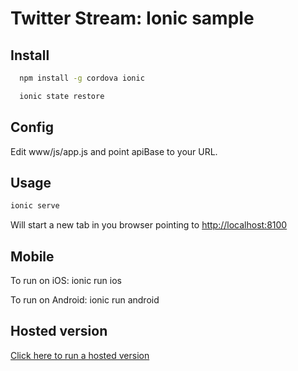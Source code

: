 # Twitter Stream: Ionic sample

## Install

```sh
  npm install -g cordova ionic
```

```sh
  ionic state restore
```

## Config

Edit  www/js/app.js and point apiBase to your URL.


## Usage

```sh
ionic serve
```

Will start a new tab in you browser pointing to [http://localhost:8100](http://localhost:8100)

## Mobile

To run on iOS:
  ionic run ios

To run on Android:
  ionic run android


## Hosted version

[Click here to run a hosted version](http://redis-twitter-stream-ionic.herokuapp.com)


